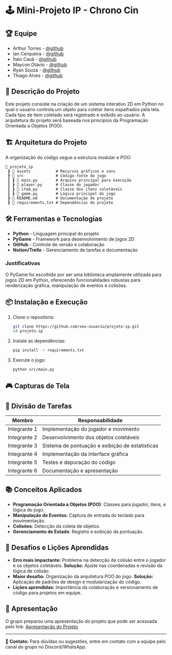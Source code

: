 # 🕹️ Mini-Projeto IP - Chrono Cin

## 🏆 Equipe
- Arthur Torres <atl> - [@github](https://github.com/arthurtdl)
- Ian Cerqueira <idhac> - [@github](https://github.com/Ian-Cerqueira)
- Ítalo Cauã <icbo> - [@github](https://github.com/italo-Barbosa)
- Maycon Otávio <mobs> - [@github](https://github.com/m4yconn)
- Ryan Souza <rss15> - [@github](https://github.com/RyanRss15)
- Thiago Alves <tam6> - [@github](https://github.com/ThAlvesM)

## 🎯 Descrição do Projeto

Este projeto consiste na criação de um sistema interativo 2D em Python no qual o usuário controla um objeto para coletar itens espalhados pela tela. Cada tipo de item coletado será registrado e exibido ao usuário. A arquitetura do projeto será baseada nos princípios da Programação Orientada a Objetos (POO).

## 🏗️ Arquitetura do Projeto

A organização do código segue a estrutura modular e POO:

```
📂 projeto_ip
 ┣ 📂 assets           # Recursos gráficos e sons
 ┣ 📂 src              # Código-fonte do jogo
 ┃ ┣ 📜 main.py        # Arquivo principal para execução
 ┃ ┣ 📜 player.py      # Classe do jogador
 ┃ ┣ 📜 item.py        # Classe dos itens coletáveis
 ┃ ┣ 📜 game.py        # Lógica principal do jogo
 ┣ 📜 README.md        # Documentação do projeto
 ┣ 📜 requirements.txt # Dependências do projeto
```

## 🛠️ Ferramentas e Tecnologias

- **Python** - Linguagem principal do projeto
- **PyGame** - Framework para desenvolvimento de jogos 2D
- **GitHub** - Controle de versão e colaboração
- **Notion/Trello** - Gerenciamento de tarefas e documentação

### Justificativas

O PyGame foi escolhido por ser uma biblioteca amplamente utilizada para jogos 2D em Python, oferecendo funcionalidades robustas para renderização gráfica, manipulação de eventos e colisões.

## 📦 Instalação e Execução

1. Clone o repositório:
   ```bash
   git clone https://github.com/seu-usuario/projeto-ip.git
   cd projeto-ip
   ```
2. Instale as dependências:
   ```bash
   pip install -r requirements.txt
   ```
3. Execute o jogo:
   ```bash
   python src/main.py
   ```

## 🎮 Capturas de Tela



## 📌 Divisão de Tarefas

| Membro       | Responsabilidade                                |
| ------------ | ----------------------------------------------- |
| Integrante 1 | Implementação do jogador e movimento            |
| Integrante 2 | Desenvolvimento dos objetos coletáveis          |
| Integrante 3 | Sistema de pontuação e exibição de estatísticas |
| Integrante 4 | Implementação da interface gráfica              |
| Integrante 5 | Testes e depuração do código                    |
| Integrante 6 | Documentação e apresentação                     |

## 📚 Conceitos Aplicados

- **Programação Orientada a Objetos (POO)**: Classes para jogador, itens, e lógica do jogo.
- **Manipulação de Eventos**: Captura de entrada do teclado para movimentação.
- **Colisões**: Detecção da coleta de objetos.
- **Gerenciamento de Estado**: Registro e exibição da pontuação.

## 🚀 Desafios e Lições Aprendidas

- **Erro mais impactante:** Problema na detecção de colisão entre o jogador e os objetos coletáveis. **Solução:** Ajuste nas coordenadas e revisão da lógica de colisão.
- **Maior desafio:** Organização da arquitetura POO do jogo. **Solução:** Aplicação de padrões de design e modularização do código.
- **Lições aprendidas:** Importância da colaboração e versionamento de código para projetos em equipe.

## 📑 Apresentação

O grupo preparou uma apresentação do projeto que pode ser acessada pelo link:
[Apresentação do Projeto](https://docs.google.com/presentation/d/SEU-LINK-AQUI)

---

📩 **Contato:** Para dúvidas ou sugestões, entre em contato com a equipe pelo canal do grupo no Discord/WhatsApp.

